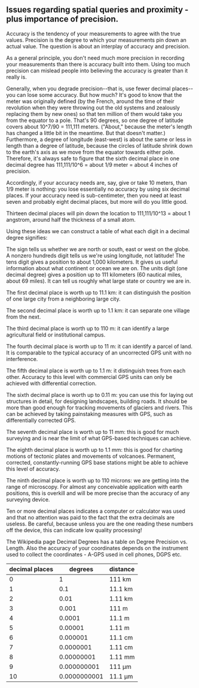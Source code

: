 ## Issues regarding spatial queries and proximity - plus importance of precision. ##

Accuracy is the tendency of your measurements to agree with the true values. Precision is the degree to which your measurements pin down an actual value. The question is about an interplay of accuracy and precision.

As a general principle, you don't need much more precision in recording your measurements than there is accuracy built into them. Using too much precision can mislead people into believing the accuracy is greater than it really is.

Generally, when you degrade precision--that is, use fewer decimal places--you can lose some accuracy. But how much? It's good to know that the meter was originally defined (by the French, around the time of their revolution when they were throwing out the old systems and zealously replacing them by new ones) so that ten million of them would take you from the equator to a pole. That's 90 degrees, so one degree of latitude covers about 10^7/90 = 111,111 meters. ("About," because the meter's length has changed a little bit in the meantime. But that doesn't matter.) Furthermore, a degree of longitude (east-west) is about the same or less in length than a degree of latitude, because the circles of latitude shrink down to the earth's axis as we move from the equator towards either pole. Therefore, it's always safe to figure that the sixth decimal place in one decimal degree has 111,111/10^6 = about 1/9 meter = about 4 inches of precision.

Accordingly, if your accuracy needs are, say, give or take 10 meters, than 1/9 meter is nothing: you lose essentially no accuracy by using six decimal places. If your accuracy need is sub-centimeter, then you need at least seven and probably eight decimal places, but more will do you little good.

Thirteen decimal places will pin down the location to 111,111/10^13 = about 1 angstrom, around half the thickness of a small atom.

Using these ideas we can construct a table of what each digit in a decimal degree signifies:

The sign tells us whether we are north or south, east or west on the globe.
A nonzero hundreds digit tells us we're using longitude, not latitude!
The tens digit gives a position to about 1,000 kilometers. It gives us useful information about what continent or ocean we are on.
The units digit (one decimal degree) gives a position up to 111 kilometers (60 nautical miles, about 69 miles). It can tell us roughly what large state or country we are in.

The first decimal place is worth up to 11.1 km: it can distinguish the position of one large city from a neighboring large city.

The second decimal place is worth up to 1.1 km: it can separate one village from the next.

The third decimal place is worth up to 110 m: it can identify a large agricultural field or institutional campus.

The fourth decimal place is worth up to 11 m: it can identify a parcel of land. It is comparable to the typical accuracy of an uncorrected GPS unit with no interference.

The fifth decimal place is worth up to 1.1 m: it distinguish trees from each other. Accuracy to this level with commercial GPS units can only be achieved with differential correction.

The sixth decimal place is worth up to 0.11 m: you can use this for laying out structures in detail, for designing landscapes, building roads. It should be more than good enough for tracking movements of glaciers and rivers. This can be achieved by taking painstaking measures with GPS, such as differentially corrected GPS.

The seventh decimal place is worth up to 11 mm: this is good for much surveying and is near the limit of what GPS-based techniques can achieve.

The eighth decimal place is worth up to 1.1 mm: this is good for charting motions of tectonic plates and movements of volcanoes. Permanent, corrected, constantly-running GPS base stations might be able to achieve this level of accuracy.

The ninth decimal place is worth up to 110 microns: we are getting into the range of microscopy. For almost any conceivable application with earth positions, this is overkill and will be more precise than the accuracy of any surveying device.

Ten or more decimal places indicates a computer or calculator was used and that no attention was paid to the fact that the extra decimals are useless. Be careful, because unless you are the one reading these numbers off the device, this can indicate low quality processing!
	
The Wikipedia page Decimal Degrees has a table on Degree Precision vs. Length. Also the accuracy of your coordinates depends on the instrument used to collect the coordinates - A-GPS used in cell phones, DGPS etc.


|decimal places| degrees     | distance |
|--------------|-------------|----------|
|0             |1            |111  km   |
|1             |0.1          |11.1 km   |
|2             |0.01         |1.11 km   |
|3             |0.001        |111  m    |
|4             |0.0001       |11.1 m    |
|5             |0.00001      |1.11 m    |
|6             |0.000001     |11.1 cm   |
|7             |0.0000001    |1.11 cm   |
|8             |0.00000001   |1.11 mm   |
|9             |0.000000001  |111  μm   |
|10            |0.0000000001 |11.1 μm   |
